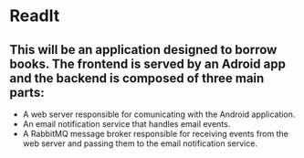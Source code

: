 # ReadIt

## This will be an application designed to borrow books. The frontend is served by an Adroid app and the backend is composed of three main parts:
* A web server responsible for comunicating with the Android application.
* An email notification service that handles email events.
* A RabbitMQ message broker responsible for receiving events from the web server and passing them to the email notification service.
